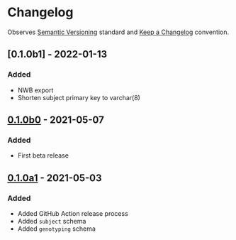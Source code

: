 # Changelog

Observes [Semantic Versioning](https://semver.org/spec/v2.0.0.html) standard and [Keep a Changelog](https://keepachangelog.com/en/1.0.0/) convention.

## [0.1.0b1] - 2022-01-13
### Added
+ NWB export
+ Shorten subject primary key to varchar(8)

## [0.1.0b0] - 2021-05-07
### Added
+ First beta release

## [0.1.0a1] - 2021-05-03
### Added 
+ Added GitHub Action release process
+ Added `subject` schema
+ Added `genotyping` schema


[0.1.0b0]: https://github.com/datajoint/element-animal/compare/0.1.0a1...0.1.0b0
[0.1.0a1]: https://github.com/datajoint/element-animal/releases/tag/0.1.0a1
